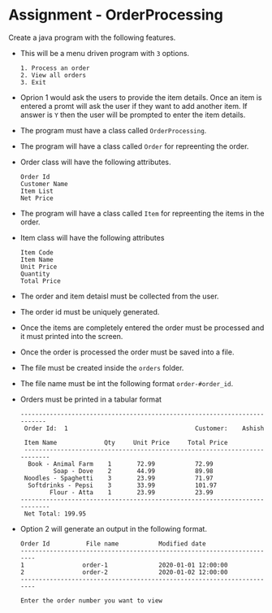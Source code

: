 # Assignment  - OrderProcessing

Create a java program with the following features.

- This will be a menu driven program with `3` options.
  
  ```
  1. Process an order
  2. View all orders
  3. Exit
  ```
- Oprion 1 would ask the users to provide the item details. Once an item is entered a promt will ask the user if they want to add another item. If answer is `Y` then the user will be prompted to enter the item details.
- The program must have a class called `OrderProcessing`.
- The program will have a class called `Order` for repreenting the order.
- Order class will have the following attributes.
  
  ```
  Order Id
  Customer Name
  Item List
  Net Price
  ```

- The program will have a class called `Item` for repreenting the items in the order.
- Item class will have the following attributes

    ```
    Item Code
    Item Name
    Unit Price
    Quantity
    Total Price 
    ```
  

- The order and item detaisl must be collected from the user.
- The order id must be uniquely generated.
- Once the items are completely entered the order must be processed and it must printed into the screen.
- Once the order is processed the order must be saved into a file.
- The file must be created inside the `orders` folder.
- The file name must be int the following format `order-#order_id`.
- Orders must be printed in a tabular format

    ```
    --------------------------------------------------------------------------
     Order Id:  1                                   Customer:    Ashish         

     Item Name             Qty     Unit Price     Total Price
     --------------------------------------------------------------------------
      Book - Animal Farm    1       72.99           72.99 
             Soap - Dove    2       44.99           89.98 
     Noodles - Spaghetti    3       23.99           71.97 
      Softdrinks - Pepsi    3       33.99           101.97 
            Flour - Atta    1       23.99           23.99 
    ---------------------------------------------------------------------------
     Net Total: 199.95 

    ```

- Option 2 will generate an output in the following format.
  
    ```
    Order Id          File name           Modified date
    -----------------------------------------------------------------------
    1                order-1              2020-01-01 12:00:00
    2                order-2              2020-01-02 12:00:00
    -----------------------------------------------------------------------

    Enter the order number you want to view

    ```
